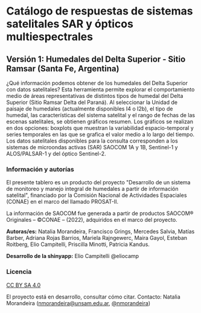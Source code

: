 # Catálogo de respuestas de sistemas satelitales SAR y ópticos multiespectrales 

## Versión 1: Humedales del Delta Superior - Sitio Ramsar (Santa Fe, Argentina)

¿Qué información podemos obtener de los humedales del Delta Superior con datos satelitales? Esta herramienta permite explorar el comportamiento medio de áreas representativas de distintos tipos de humedal del Delta Superior (Sitio Ramsar Delta del Paraná). Al seleccionar la Unidad de paisaje de humedales (actualmente disponibles I4 o I2b), el tipo de humedal, las características del sistema satelital y el rango de fechas de las escenas satelitales, se obtienen gráficos resumen. Los gráficos se realizan en dos opciones: boxplots que muestran la variabilidad espacio-temporal y series temporales en las que se grafica el valor medio a lo largo del tiempo. Los datos satelitales disponibles para la consulta corresponden a  los sistemas de microondas activas (SAR) SAOCOM 1A y 1B, Sentinel-1 y ALOS/PALSAR-1 y del óptico Sentinel-2.

### Información y autorías

El presente tablero es un producto del proyecto "Desarrollo de un sistema de monitoreo y manejo integral de humedales a partir de información satelital", financiado por la Comisión Nacional de Actividades Espaciales (CONAE) en el marco del llamado PROSAT-II.

La información de SAOCOM fue generada a partir de productos SAOCOM® Originales – ©CONAE – (2022), adquiridos en el marco del proyecto.

**Autoras/es:** Natalia Morandeira, Francisco Grings, Mercedes Salvia, Matías Barber, Adriana Rojas Barrios, Mariela Rajngewerc, Maira Gayol, Esteban Roitberg, Elio Campitelli, Priscilla Minotti, Patricia Kandus.

**Desarrollo de la shinyapp:** Elio Campitelli @eliocamp

### Licencia
[CC BY SA 4.0](https://creativecommons.org/licenses/by-sa/4.0/deed.es)

El proyecto está en desarrollo, consultar cómo citar. Contacto: Natalia Morandeira (nmorandeira@unsam.edu.ar, [@nmorandeira](https://github.com/nmorandeira))

